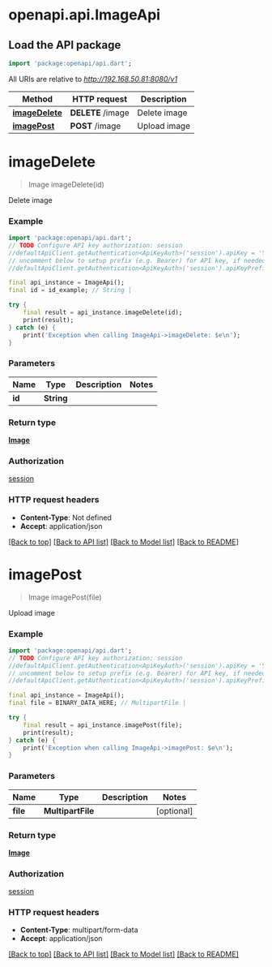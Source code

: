 # openapi.api.ImageApi

## Load the API package
```dart
import 'package:openapi/api.dart';
```

All URIs are relative to *http://192.168.50.81:8080/v1*

Method | HTTP request | Description
------------- | ------------- | -------------
[**imageDelete**](ImageApi.md#imagedelete) | **DELETE** /image | Delete image
[**imagePost**](ImageApi.md#imagepost) | **POST** /image | Upload image


# **imageDelete**
> Image imageDelete(id)

Delete image

### Example
```dart
import 'package:openapi/api.dart';
// TODO Configure API key authorization: session
//defaultApiClient.getAuthentication<ApiKeyAuth>('session').apiKey = 'YOUR_API_KEY';
// uncomment below to setup prefix (e.g. Bearer) for API key, if needed
//defaultApiClient.getAuthentication<ApiKeyAuth>('session').apiKeyPrefix = 'Bearer';

final api_instance = ImageApi();
final id = id_example; // String | 

try {
    final result = api_instance.imageDelete(id);
    print(result);
} catch (e) {
    print('Exception when calling ImageApi->imageDelete: $e\n');
}
```

### Parameters

Name | Type | Description  | Notes
------------- | ------------- | ------------- | -------------
 **id** | **String**|  | 

### Return type

[**Image**](Image.md)

### Authorization

[session](../README.md#session)

### HTTP request headers

 - **Content-Type**: Not defined
 - **Accept**: application/json

[[Back to top]](#) [[Back to API list]](../README.md#documentation-for-api-endpoints) [[Back to Model list]](../README.md#documentation-for-models) [[Back to README]](../README.md)

# **imagePost**
> Image imagePost(file)

Upload image

### Example
```dart
import 'package:openapi/api.dart';
// TODO Configure API key authorization: session
//defaultApiClient.getAuthentication<ApiKeyAuth>('session').apiKey = 'YOUR_API_KEY';
// uncomment below to setup prefix (e.g. Bearer) for API key, if needed
//defaultApiClient.getAuthentication<ApiKeyAuth>('session').apiKeyPrefix = 'Bearer';

final api_instance = ImageApi();
final file = BINARY_DATA_HERE; // MultipartFile | 

try {
    final result = api_instance.imagePost(file);
    print(result);
} catch (e) {
    print('Exception when calling ImageApi->imagePost: $e\n');
}
```

### Parameters

Name | Type | Description  | Notes
------------- | ------------- | ------------- | -------------
 **file** | **MultipartFile**|  | [optional] 

### Return type

[**Image**](Image.md)

### Authorization

[session](../README.md#session)

### HTTP request headers

 - **Content-Type**: multipart/form-data
 - **Accept**: application/json

[[Back to top]](#) [[Back to API list]](../README.md#documentation-for-api-endpoints) [[Back to Model list]](../README.md#documentation-for-models) [[Back to README]](../README.md)

